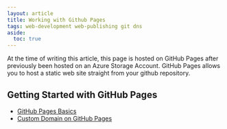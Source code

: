```yaml
---
layout: article 
title: Working with Github Pages
tags: web-development web-publishing git dns
aside:
  toc: true
---
```


At the time of writing this article, this page is hosted on GitHub Pages after previously been hosted on an Azure Storage Account.  GitHub Pages allows you to host a static web site straight from your github repository.

## Getting Started with GitHub Pages

* [GitHub Pages Basics](https://help.github.com/en#github-pages-basics)
* [Custom Domain on GitHub Pages](https://help.github.com/en/articles/using-a-custom-domain-with-github-pages)

